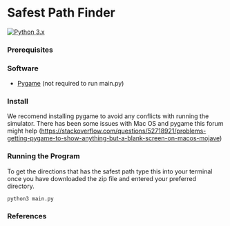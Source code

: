 # Safest Path Finder

[![Python 3.x](https://img.shields.io/badge/python-3.x-blue.svg)](https://www.python.org/downloads/release/python-370/)


### Prerequisites
### Software

- [Pygame](https://www.pygame.org/) (not required to run main.py)

### Install
We recomend installing pygame to avoid any conflicts with running the simulator. There has been some issues with Mac OS and pygame this forum might help (https://stackoverflow.com/questions/52718921/problems-getting-pygame-to-show-anything-but-a-blank-screen-on-macos-mojave)

### Running the Program

To get the directions that has the safest path type this into your terminal once you have downloaded the zip file and entered your preferred directory.
```python3
python3 main.py
```

### References

